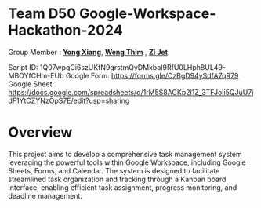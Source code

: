 # Team D50 Google-Workspace-Hackathon-2024

Group Member : <a href="https://github.com/AdaMC2212">**Yong Xiang**</a>, <a href="https://github.com/sebasdiii">**Weng Thim**</a> , <a href="https://github.com/zijet">**Zi Jet**</a> 

Script ID: 1Q07wpgCi6szUKfN9grstmQyDMxbaI9RfU0LHph8UL49-MBOYfCHm-EUb
Google Form: https://forms.gle/CzBgD94ySdfA7qR79
Google Sheet: https://docs.google.com/spreadsheets/d/1rM5S8AGKp2l1Z_3TFJoIi5QJuU7jdF1YtCZYNzOpS7E/edit?usp=sharing

# Overview
This project aims to develop a comprehensive task management system leveraging the powerful tools within Google Workspace, including Google Sheets, Forms, and Calendar. The system is designed to facilitate streamlined task organization and tracking through a Kanban board interface, enabling efficient task assignment, progress monitoring, and deadline management.
